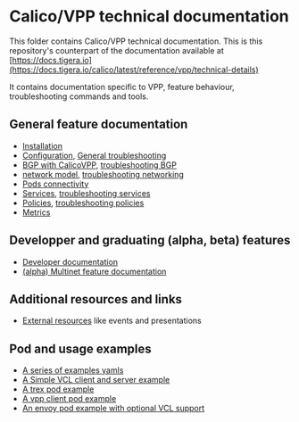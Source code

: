 # Calico/VPP technical documentation

This folder contains Calico/VPP technical documentation.
This is this repository's counterpart of the documentation
available at [https://docs.tigera.io](https://docs.tigera.io/calico/latest/reference/vpp/technical-details)

It contains documentation specific to VPP, feature behaviour,
troubleshooting commands and tools.

## General feature documentation

- [Installation](install)
- [Configuration](config), [General troubleshooting](troubleshooting.md)
- [BGP with CalicoVPP](bgp), [troubleshooting BGP](bgp/troubleshooting.md)
- [network model](network), [troubleshooting networking](network/troubleshooting.md)
- [Pods connectivity](pods)
- [Services](services), [troubleshooting services](services/troubleshooting.md)
- [Policies](policies), [troubleshooting policies](policies/troubleshooting.md)
- [Metrics](metrics)

## Developper and graduating (alpha, beta) features

- [Developer documentation](dev)
- [(alpha) Multinet feature documentation](multinet.md)

## Additional resources and links

- [External resources](events.md) like events and presentations

## Pod and usage examples

- [A series of examples yamls](../test/yaml)
- [A Simple VCL client and server example](../test/yaml/simple-vcl)
- [A trex pod example](../test/yaml/trex)
- [A vpp client pod example](../test/yaml/mvpp)
- [An envoy pod example with optional VCL support](../test/yaml/envoy)
